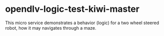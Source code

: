 # opendlv-logic-test-kiwi-master
This micro service demonstrates a behavior (logic) for a two wheel steered robot, how it may navigates through a maze. 

